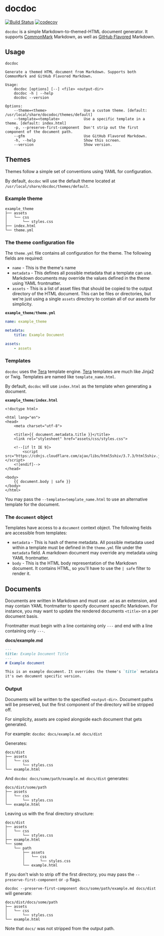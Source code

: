 # docdoc
[![Build Status](https://travis-ci.org/marcaddeo/docdoc.svg)](https://travis-ci.org/marcaddeo/docdoc)
[![codecov](https://codecov.io/gh/marcaddeo/docdoc/branch/master/graph/badge.svg)](https://codecov.io/gh/marcaddeo/docdoc)

`docdoc` is a simple Markdown-to-themed-HTML document generator. It supports
[CommonMark][] Markdown, as well as [GitHub Flavored][] Markdown.

## Usage
```
docdoc

Generate a themed HTML document from Markdown. Supports both CommonMark and GitHub Flavored Markdown.

Usage:
    docdoc [options] [--] <file> <output-dir>
    docdoc -h | --help
    docdoc --version

Options:
    --theme=<theme>                 Use a custom theme. [default: /usr/local/share/docodoc/themes/default]
    --template=<template>           Use a specific template in a theme. [default: index.html]
    -p, --preserve-first-component  Don't strip out the first component of the document path.
    --gfm                           Use GitHub Flavored Markdown.
    -h, --help                      Show this screen.
    --version                       Show version.
```

## Themes
Themes follow a simple set of conventions using YAML for configuration.

By default, `docdoc` will use the default theme located at
`/usr/local/share/docdoc/themes/default`.

### Example theme
```
example_theme
├── assets
│   └── css
│       └── styles.css
├── index.html
└── theme.yml
```

### The theme configuration file
The `theme.yml` file contains all configuration for the theme. The following
fields are required:

* `name` - This is the theme's name
* `metadata` - This defines all possible metadata that a template can use.
  Markdown documents may override the values defined in the theme using YAML
  frontmatter.
* `assets` - This is a list of asset files that should be copied to the output
  directory of the HTML document. This can be files or directories, but we're
  just using a single `assets` directory to contain all of our assets for
  simplicity.

**`example_theme/theme.yml`**
```yaml
name: example_theme

metadata:
    title: Example Document

assets:
    - assets
```

### Templates
`docdoc` uses the [Tera][] template engine. [Tera][] templates are much like
Jinja2 or Twig. Templates are named like `template_name.html`.

By default, `docdoc` will use `index.html` as the template when generating a
document.

**`example_theme/index.html`**
```jinja
<!doctype html>

<html lang="en">
<head>
    <meta charset="utf-8">

    <title>{{ document.metadata.title }}</title>
    <link rel="stylesheet" href="assets/css/styles.css">

    <!--[if lt IE 9]>
        <script src="https://cdnjs.cloudflare.com/ajax/libs/html5shiv/3.7.3/html5shiv.js"></script>
    <![endif]-->
</head>

<body>
    {{ document.body | safe }}
</body>
</html>
```

You may pass the `--template=template_name.html` to use an
alternative template for the document.

### The `document` object
Templates have access to a `document` context object. The following fields are
accessible from templates:

* `metadata` - This is hash of theme metadata. All possible metadata used
  within a template must be defined in the `theme.yml` file under the
  `metadata` field. A markdown document may override any metadata using YAML
  frontmatter.
* `body` - This is the HTML body representation of the Markdown document. It
  contains HTML, so you'll have to use the `| safe` filter to render it.

## Documents
Documents are written in Markdown and must use `.md` as an extension, and may
contain YAML frontmatter to specify document specific Markdown. For instance,
you may want to update the rendered documents `<title>` on a per document
basis.

Frontmatter must begin with a line containing only `---` and end with a line
containing only `---`.

**docs/example.md**
```markdown
---
title: Example Document Title
---
# Example document

This is an example document. It overrides the theme's `title` metadata with
it's own document specific version.
```

### Output
Documents will be written to the specified `<output-dir>`. Document paths will
be preserved, but the first component of the directory will be stripped off.

For simplicity, assets are copied alongside each document that gets generated.

For example:
`docdoc docs/example.md docs/dist`

Generates:
```
docs/dist
├── assets
│   └── css
│       └── styles.css
└── example.html
```

And `docdoc docs/some/path/example.md docs/dist` generates:
```
docs/dist/some/path
├── assets
│   └── css
│       └── styles.css
└── example.html
```

Leaving us with the final directory structure:
```
docs/dist
├── assets
│   └── css
│       └── styles.css
├── example.html
└── some
    └── path
        ├── assets
        │   └── css
        │       └── styles.css
        └── example.html
```

If you don't wish to strip off the first directory, you may pass the
`--preserve-first-component` or `-p` flags.

`docdoc --preserve-first-component docs/some/path/example.md docs/dist` will
generate:
```
docs/dist/docs/some/path
├── assets
│   └── css
│       └── styles.css
└── example.html
```

Note that `docs/` was not stripped from the output path.

[CommonMark]: http://commonmark.org/
[GitHub Flavored]: https://github.github.com/gfm/
[Tera]: https://tera.netlify.com/
